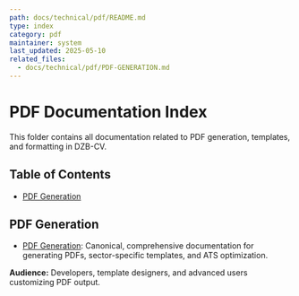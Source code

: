 ```yaml
---
path: docs/technical/pdf/README.md
type: index
category: pdf
maintainer: system
last_updated: 2025-05-10
related_files:
  - docs/technical/pdf/PDF-GENERATION.md
---
```


# PDF Documentation Index

This folder contains all documentation related to PDF generation, templates, and formatting in DZB-CV.

## Table of Contents
- [PDF Generation](PDF-GENERATION.md)

## PDF Generation
- [PDF Generation](PDF-GENERATION.md): Canonical, comprehensive documentation for generating PDFs, sector-specific templates, and ATS optimization.

**Audience:** Developers, template designers, and advanced users customizing PDF output. 